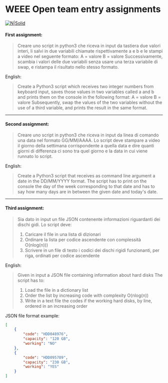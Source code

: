 # WEEE Open team entry assignments
[![N|Solid](http://weeeopen.polito.it/img/logo974.png )](http://weeeopen.polito.it/)

#### First assignment:

>Creare uno script in python3 che riceva in input
da tastiera due valori interi, li salvi in due variabili chiamate rispettivamente a e b e le stampi a video nel seguente formato:
>A = valore
B = valore
>Successivamente, scambia i valori delle due variabili senza usare una terza variabile di swap, e ristampa il risultato nello stesso formato.

English: 
>Create a Python3 script which receives two integer numbers from keyboard input, saves those values in two variables called a and b and prints them on the console in the following format:
>A = valore
B = valore
>Subsequently, swap the values of the two variables without the use of a third variable, and prints the result in the same format.

---
#### Second assignment:
>Creare uno script in python3 che riceva in input da linea di comando una data nel formato GG/MM/AAAA.
Lo script deve stampare a video il giorno della settimana corrispondente a quella data e dire quanti giorni di differenza ci sono tra quel giorno e la data in cui viene runnato lo script.

English:
>Create a Python3 script that receives as command line argument a date in the DD/MM/YYYY format.
The script has to print on the console the day of the week corresponding to that date and has to say how many days are in between the given date and today's date.


---
#### Third assignment:
>Sia dato in input un file JSON contenente informazioni riguardanti dei dischi gidi.
Lo script deve:
> 1. Caricare il file in una lista di dizionari
> 2. Ordinare la lista per codice ascendente con complessità O(nlog(n)))
> 3. Scrivere in un file di testo i codici dei dischi rigidi funzionanti, per riga, ordinati per codice ascendente

English:
>Given in input a JSON file containing information about hard disks
The script has to:
> 1. Load the file in a dictionary list
> 2. Order the list by increasing code with complexity O(nlog(n))
> 3. Write in a text file the codes if the working hard disks, by line, ordered in an increasing order

JSON file format example:
```json
[
    {
        "code": "HDD048976",
        "capacity": "120 GB",
        "working": "NO"
    },
    {
        "code": "HDD095709",
        "capacity": "230 GB",
        "working": "YES"
    }
]
```



